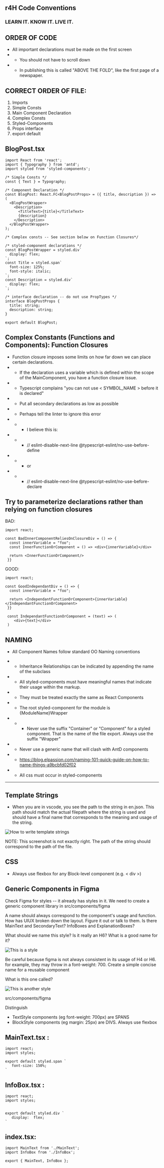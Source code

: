 ## r4H Code Conventions

### LEARN IT. KNOW IT. LIVE IT.

## ORDER OF CODE

- All important declarations must be made on the first screen
- - You should not have to scroll down
- - In publishing this is called "ABOVE THE FOLD", like the first page of a newspaper.

## CORRECT ORDER OF FILE:

1. Imports
2. Simple Consts
3. Main Component Declaration
4. Complex Consts
5. Styled-Components
6. Props interface
7. export default

## BlogPost.tsx

```tsx
import React from 'react';
import { Typography } from 'antd';
import styled from 'styled-components';

/* Simple Consts */
const { Text } = Typography;

/* Component Declaration */
const BlogPost: React.FC<BlogPostProps> = ({ title, description }) => (
  <BlogPostWrapper>
    <Description>
      <TitleText>{title}</TitleText>
      {description}
    </Description>
  </BlogPostWrapper>
);

/* Complex consts -- See section below on Function Closures*/

/* styled-component declarations */
const BlogPostWrapper = styled.div`
  display: flex;
`;
const Title = styled.span`
  font-size: 125%;
  font-style: italic;
`;
const Description = styled.div`
  display: flex;
`;

/* interface declaration -- do not use PropTypes */
interface BlogPostProps {
  title: string;
  description: string;
}

export default BlogPost;
```

## Complex Constants (Functions and Components): Function Closures

- Function closure imposes some limits on how far down we can place certain declarations.
- - If the declaration uses a variable which is defined within the scope of the MainComponent, you have a function closure issue.
- - Typescript complains "you can not use < SYMBOL_NAME > before it is declared"
- - Put all secondary declarations as low as possible
- - Perhaps tell the linter to ignore this error
- - - I believe this is:
- - - // eslint-disable-next-line @typescript-eslint/no-use-before-define
- - - or
- - - // eslint-disable-next-line @typescript-eslint/no-use-before-declare

## Try to parameterize declarations rather than relying on function closures

BAD:

```tsx
import react;

const BadInnerComponentReliesOnClosureDiv = () => {
  const innerVariable = "foo";
  const InnerFunctionOrComponent = () => <div>{innerVariable}</div>

  return <InnerFunctionOrComponent/>
 }}
```

GOOD:

```tsx
import react;

const GoodIndependantDiv = () => {
  const innerVariable = "foo";

  return <IndependantFunctionOrComponent>{innerVariable}</IndependantFunctionOrComponent>
 }}

 const IndependantFunctionOrComponent = (text) => (
    <div>{text}</div>
 )
```

## NAMING

- All Component Names follow standard OO Naming conventions

- - Inheritance Relationships can be indicated by appending the name of the subclass
- - All styled-components must have meaningful names that indicate their usage within the markup.
- - They must be treated exactly the same as React Components
- - The root styled-component for the module is {ModuleName}Wrapper
- - - Never use the suffix "Container" or "Component" for a styled component. That is the name of the file export. Always use the suffix "Wrapper"
- - Never use a generic name that will clash with AntD components
- - https://blog.elpassion.com/naming-101-quick-guide-on-how-to-name-things-a9bcbfd02f02
- - All css must occur in styled-components

---

## Template Strings

- When you are in vscode, you see the path to the string in en.json. This path should match the actual filepath where the string is used and should have a final name that corresponds to the meaning and usage of the string.

![How to write template strings](CODING_CONVENTIONS_TRANSLATIONS.png)

NOTE: This screenshot is not exactly right. The path of the string should correspond to the path of the file.

## CSS

- Always use flexbox for any Block-level component (e.g. < div >)

## Generic Components in Figma

Check Figma for styles -- it already has styles in it. We need to create a generic component library in src/components/figma

A name should always correspond to the component's usage and function. How has UIUX broken down the layout. Figure it out or talk to them. Is there MainText and SecondaryText? InfoBoxes and ExplanationBoxes?

What should we name this style? Is it really an H6? What is a good name for it?

![This is a style](H6.png)

Be careful because figma is not always consistent in its usage of H4 or H6. for example, they may throw in a font-weight: 700. Create a simple concise name for a reusable component

What is this one called?

![This is another style](AccentStyle.png)

src/components/figma

Distinguish

- TextStyle components (eg font-weight: 700px) are SPANS
- BlockStyle components (eg margin: 25px) are DIVS. Always use flexbox

## MainText.tsx :

```tsx
import react;
import styles;

export default styled.span `
   font-size: 150%;
`
```

## InfoBox.tsx :

```tsx
import react;
import styles;


export default styled.div `
   display:  flex;
`
```

## index.tsx:

```tsx
import MainText from './MainText';
import InfoBox from './InfoBox';

export { MainText, InfoBox };
```

